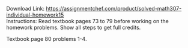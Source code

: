 Download Link: https://assignmentchef.com/product/solved-math307-individual-homework15
<br>
Instructions: Read textbook pages 73 to 79 before working on the homework problems. Show all steps to get full credits.

Textbook page 80 problems 1-4.